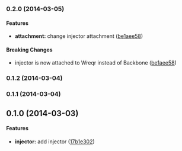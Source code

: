 <a name="0.1.3"></a>
### 0.2.0 (2014-03-05)


#### Features

* **attachment:** change injector attachment ([be1aee58](http://github.com/stephanebachelier/wreqr.injector/commit/be1aee58c1ce9414af4de74c1713d15a1cd8234d))


#### Breaking Changes

* injector is now attached to Wreqr instead of Backbone
 ([be1aee58](http://github.com/stephanebachelier/wreqr.injector/commit/be1aee58c1ce9414af4de74c1713d15a1cd8234d))


<a name="0.1.2"></a>
### 0.1.2 (2014-03-04)


<a name="0.1.1"></a>
### 0.1.1 (2014-03-04)


<a name="0.1.0"></a>
## 0.1.0 (2014-03-03)


#### Features

* **injector:** add injector ([17b1e302](http://github.com/stephanebachelier/backbone-injector/commit/17b1e30249ac2444cdb1a344c37872232d665de9))

